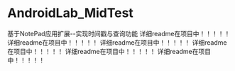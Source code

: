 # AndroidLab_MidTest
基于NotePad应用扩展--实现时间戳与查询功能
详细readme在项目中！！！！！
详细readme在项目中！！！！！
详细readme在项目中！！！！！
详细readme在项目中！！！！！
详细readme在项目中！！！！！
详细readme在项目中！！！！！
